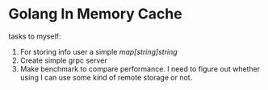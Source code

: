 Golang In Memory Cache
======================

tasks to myself:  
1. For storing info user a simple *map[string]string*  
2. Create simple grpc server 
3. Make benchmark to compare performance. I need to figure out whether using I can use some kind of 
remote storage or not.

